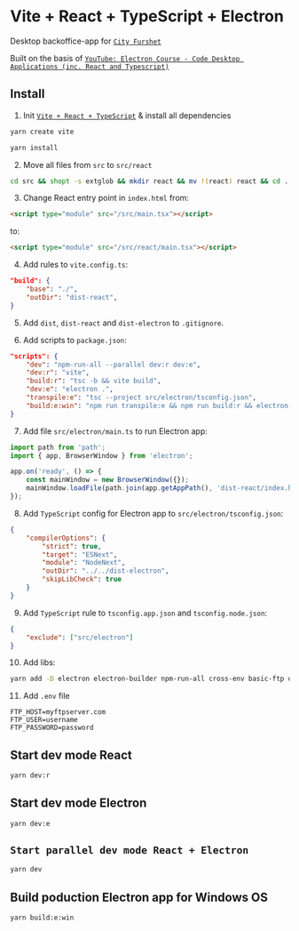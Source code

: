 # Vite + React + TypeScript + Electron

Desktop backoffice-app for [`City Furshet`](https://city-furshet.ru/)

Built on the basis of [`YouTube: Electron Course - Code Desktop Applications (inc. React and Typescript)`](https://youtu.be/fP-371MN0Ck?si=d4TpLcIr49PxUQCx)

## Install

1. Init [`Vite + React + TypeScript`](https://vite.dev/) & install all dependencies

```bash
yarn create vite
```

```bash
yarn install
```

2. Move all files from `src` to `src/react`

```bash
cd src && shopt -s extglob && mkdir react && mv !(react) react && cd ..
```

3. Change React entry point in `index.html` from:

```html
<script type="module" src="/src/main.tsx"></script>
```

to:

```html
<script type="module" src="/src/react/main.tsx"></script>
```

4. Add rules to `vite.config.ts`:

```json
"build": {
    "base": "./",
    "outDir": "dist-react",
}
```

5. Add `dist`, `dist-react` and `dist-electron` to `.gitignore`.

6. Add scripts to `package.json`:

```json
"scripts": {
    "dev": "npm-run-all --parallel dev:r dev:e",
    "dev:r": "vite",
    "build:r": "tsc -b && vite build",
    "dev:e": "electron .",
    "transpile:e": "tsc --project src/electron/tsconfig.json",
    "build:e:win": "npm run transpile:e && npm run build:r && electron-builder --win --x64"
}
```

7. Add file `src/electron/main.ts` to run Electron app:

```javascript
import path from 'path';
import { app, BrowserWindow } from 'electron';

app.on('ready', () => {
	const mainWindow = new BrowserWindow({});
	mainWindow.loadFile(path.join(app.getAppPath(), 'dist-react/index.html'));
});
```

8. Add `TypeScript` config for Electron app to `src/electron/tsconfig.json`:

```json
{
	"compilerOptions": {
		"strict": true,
		"target": "ESNext",
		"module": "NodeNext",
		"outDir": "../../dist-electron",
		"skipLibCheck": true
	}
}
```

9. Add `TypeScript` rule to `tsconfig.app.json` and `tsconfig.node.json`:

```json
{
	"exclude": ["src/electron"]
}
```

10. Add libs:

```bash
yarn add -D electron electron-builder npm-run-all cross-env basic-ftp dotenv
```

11. Add `.env` file

```env
FTP_HOST=myftpserver.com
FTP_USER=username
FTP_PASSWORD=password
```

## Start dev mode React

```bash
yarn dev:r
```

## Start dev mode Electron

```bash
yarn dev:e
```

## `Start parallel dev mode React + Electron`

```bash
yarn dev
```

## Build poduction Electron app for Windows OS

```bash
yarn build:e:win
```
